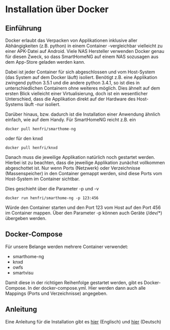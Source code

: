 # Installation über Docker

## Einführung
Docker erlaubt das Verpacken von Applikationen inklusive aller Abhängigkeiten (z.B. python) in einem Container -vergleichbar vielleicht zu einer APK-Datei auf Android. Viele NAS Hersteller verwenden Docker genau für diesen Zweck, so dass SmartHomeNG auf einem NAS sozusagen aus dem App-Store geladen werden kann.

Dabei ist jeder Container für sich abgeschlossen und vom Host-System (das System auf dem Docker läuft) isoliert. Benötigt z.B. eine Applikation zwingend python 3.5.1 und die andere python 3.4.1, so ist dies in unterschiedlichen Containern ohne weiteres möglich. Dies ähnelt auf dem ersten Blick vielleicht einer Virtualisierung, doch ist ein wesentlicher Unterschied, dass die Applikation direkt auf der Hardware des Host-Systems läuft -nur isoliert.

Darüber hinaus, bzw. dadurch ist die Installation einer Anwendung ähnlich einfach, wie auf dem Handy.
Für SmartHomeNG reicht z.B. ein 

`docker pull henfri/smarthome-ng`

oder für den knxd

`docker pull henfri/knxd`

Danach muss die jeweilige Applikation natürlich noch gestartet werden. Hierbei ist zu beachten, dass die jeweilige Applikation zunächst vollkommen abgeschottet ist. Nur wenn Ports (Netzwerk) oder Verzeichnisse (Massenspeicher) in den Container gemappt werden, sind diese Ports vom Host-System im Container sichtbar.

Dies geschieht über die Parameter -p und -v

`docker run henfri/smarthome-ng -p 123:456`

Würde den Container starten und den Port 123 vom Host auf den Port 456 im Container mappen.
Über den Parameter -p können auch Geräte (/dev/*) übergeben werden.

## Docker-Compose
Für unsere Belange werden mehrere Container verwendet: 
* smarthome-ng
* knxd
* owfs
* smartvisu

Damit diese in der richtigen Reihenfolge gestartet werden, gibt es Docker-Compose. In der docker-compose.yml. Hier werden dann auch alle Mappings (Ports und Verzeichnisse) angegeben.

## Anleitung 
Eine Anleitung für die Installation gibt es [hier](https://github.com/henfri/docker/tree/master/knx) (Englisch) und [hier](https://knx-user-forum.de/forum/supportforen/smarthome-py/974370-smarthome-ng-sv-installation-ratzfatz) (Deutsch)


